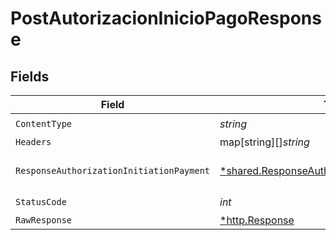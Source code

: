 # PostAutorizacionInicioPagoResponse


## Fields

| Field                                                                                                           | Type                                                                                                            | Required                                                                                                        | Description                                                                                                     |
| --------------------------------------------------------------------------------------------------------------- | --------------------------------------------------------------------------------------------------------------- | --------------------------------------------------------------------------------------------------------------- | --------------------------------------------------------------------------------------------------------------- |
| `ContentType`                                                                                                   | *string*                                                                                                        | :heavy_check_mark:                                                                                              | N/A                                                                                                             |
| `Headers`                                                                                                       | map[string][]*string*                                                                                           | :heavy_minus_sign:                                                                                              | N/A                                                                                                             |
| `ResponseAuthorizationInitiationPayment`                                                                        | [*shared.ResponseAuthorizationInitiationPayment](../../models/shared/responseauthorizationinitiationpayment.md) | :heavy_minus_sign:                                                                                              | HTTP/1.1 201 Created                                                                                            |
| `StatusCode`                                                                                                    | *int*                                                                                                           | :heavy_check_mark:                                                                                              | N/A                                                                                                             |
| `RawResponse`                                                                                                   | [*http.Response](https://pkg.go.dev/net/http#Response)                                                          | :heavy_minus_sign:                                                                                              | N/A                                                                                                             |